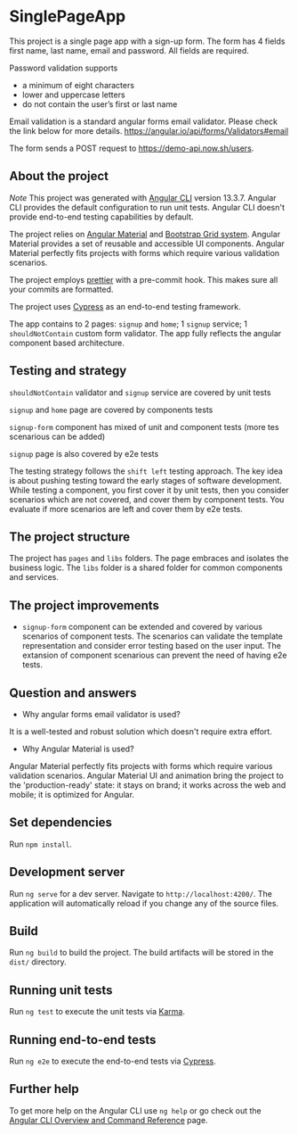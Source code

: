 # SinglePageApp

This project is a single page app with a sign-up form. The form has 4 fields first name, last name, email and password. All fields are required.

Password validation supports

- a minimum of eight characters
- lower and uppercase letters
- do not contain the user’s first or last name

Email validation is a standard angular forms email validator. Please check the link below for more details.
https://angular.io/api/forms/Validators#email

The form sends a POST request to https://demo-api.now.sh/users.

## About the project

_Note_ This project was generated with [Angular CLI](https://github.com/angular/angular-cli) version 13.3.7.
Angular CLI provides the default configuration to run unit tests. Angular CLI doesn't provide end-to-end testing capabilities by default.

The project relies on [Angular Material](https://material.angular.io/) and [Bootstrap Grid system](https://getbootstrap.com/). Angular Material provides a set of reusable and accessible UI components. Angular Material perfectly fits projects with forms which require various validation scenarios.

The project employs [prettier](https://prettier.io/docs/en/install.html) with a pre-commit hook. This makes sure all your commits are formatted.

The project uses [Cypress](https://www.cypress.io/) as an end-to-end testing framework.

The app contains to 2 pages: `signup` and `home`; 1 `signup` service; 1 `shouldNotContain` custom form validator. The app fully reflects the angular component based architecture.

## Testing and strategy

`shouldNotContain` validator and `signup` service are covered by unit tests

`signup` and `home` page are covered by components tests

`signup-form` component has mixed of unit and component tests (more tes scenarious can be added)

`signup` page is also covered by e2e tests

The testing strategy follows the `shift left` testing approach. The key idea is about pushing testing toward the early stages of software development. While testing a component, you first cover it by unit tests, then you consider scenarios which are not covered, and cover them by component tests. You evaluate if more scenarios are left and cover them by e2e tests.

## The project structure

The project has `pages` and `libs` folders. The page embraces and isolates the business logic. The `libs` folder is a shared folder for common components and services.

## The project improvements

- `signup-form` component can be extended and covered by various scenarios of component tests. The scenarios can validate the template representation and consider error testing based on the user input. The extansion of component scenarious can prevent the need of having e2e tests.

## Question and answers

- Why angular forms email validator is used?

It is a well-tested and robust solution which doesn't require extra effort.

- Why Angular Material is used?

Angular Material perfectly fits projects with forms which require various validation scenarios.
Angular Material UI and animation bring the project to the 'production-ready' state: it stays on brand; it works across the web and mobile; it is optimized for Angular.

## Set dependencies

Run `npm install`.

## Development server

Run `ng serve` for a dev server. Navigate to `http://localhost:4200/`. The application will automatically reload if you change any of the source files.

## Build

Run `ng build` to build the project. The build artifacts will be stored in the `dist/` directory.

## Running unit tests

Run `ng test` to execute the unit tests via [Karma](https://karma-runner.github.io).

## Running end-to-end tests

Run `ng e2e` to execute the end-to-end tests via [Cypress](https://www.cypress.io/).

## Further help

To get more help on the Angular CLI use `ng help` or go check out the [Angular CLI Overview and Command Reference](https://angular.io/cli) page.

